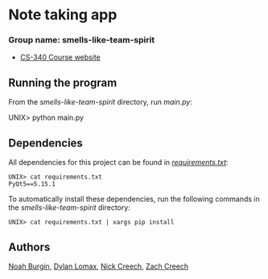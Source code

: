 # Note taking app
### Group name: smells-like-team-spirit
- [CS-340 Course website](http://web.eecs.utk.edu/courses/fall2020/cosc340/)

## Running the program
From the _smells-like-team-spirit_ directory, run _main.py_:

UNIX> python main.py


## Dependencies 
All dependencies for this project can be found in _[requirements.txt](requirements.txt)_:

```
UNIX> cat requirements.txt
PyQt5==5.15.1
```

To automatically install these dependencies, run the following commands in the _smells-like-team-spirit_ directory:

```
UNIX> cat requirements.txt | xargs pip install
```

## Authors
[Noah Burgin](https://github.com/UTK-CS340-Fall-2020/smells-like-team-spirit/issues?q=assignee%3Anoah-22+is%3Aopen),
[Dylan Lomax](https://github.com/UTK-CS340-Fall-2020/smells-like-team-spirit/issues?q=is%3Aopen+assignee%3AMaze-Mind),
[Nick Creech](https://github.com/UTK-CS340-Fall-2020/smells-like-team-spirit/issues?q=is%3Aopen+assignee%3Ancreech1),
[Zach Creech](https://github.com/UTK-CS340-Fall-2020/smells-like-team-spirit/issues?q=is%3Aopen+assignee%3Azach7creech)
